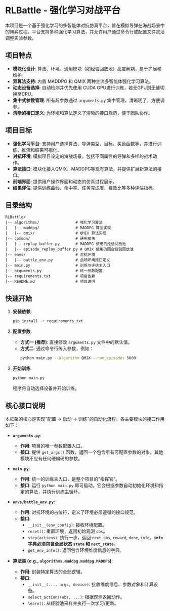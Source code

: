 # RLBattle - 强化学习对战平台

本项目是一个基于强化学习的多智能体对抗仿真平台，旨在模拟导弹在海战场景中的博弈过程。平台支持多种强化学习算法，并允许用户通过命令行或配置文件灵活调整实验参数。

##  项目特点

- **模块化设计**: 算法、环境、通用模块（如经验回放池）高度解耦，易于扩展和维护。
- **双算法支持**: 内置 MADDPG 和 QMIX 两种主流多智能体强化学习算法。
- **动态设备选择**: 自动检测并优先使用 CUDA GPU进行训练，若无GPU则无缝切换至CPU。
- **集中式参数管理**: 所有超参数通过 `arguments.py` 集中管理，清晰明了，方便调参。
- **清晰的接口定义**: 为环境和算法定义了清晰的接口规范，便于团队协作。

## 项目目标

- **强化学习平台**: 支持用户选择算法、导弹类型、目标、奖励函数等，并进行训练、推演和结果可视化。
- **对抗环境**: 模拟项目设定的海战场景，包括不同属性的导弹和多样的战术动作。
- **算法接口**: 模块化接入QMIX、MADDPG等现有算法，并提供扩展新算法的接口。
- **前端界面**: 提供用户操作界面和动态的仿真过程展示。
- **结果评估**: 提供训练曲线、命中率、任务完成度、费效比等多种评估指标。

## 目录结构

```
RLBattle/
|-- algorithms/                # 强化学习算法
|   |-- maddpg/                # MADDPG 算法实现
|   |-- qmix/                  # QMIX 算法实现
|-- common/                    # 通用模块
|   |-- replay_buffer.py       # MADDPG 使用的经验回放池
|   |-- episode_replay_buffer.py # QMIX 使用的回合经验回放池
|-- envs/                      # 对抗环境
|   |-- battle_env.py          # 战场环境接口定义
|-- main.py                    # 训练与评估主入口
|-- arguments.py               # 统一参数配置
|-- requirements.txt           # 项目依赖
|-- README.md                  # 项目说明
```

## 快速开始

1.  **安装依赖**:
    ```bash
    pip install -r requirements.txt
    ```

2.  **配置参数**:
    - **方式一 (推荐)**: 直接修改 `arguments.py` 文件中的默认值。
    - **方式二**: 通过命令行传入参数，例如：
      ```bash
      python main.py --algorithm QMIX --num_episodes 5000
      ```

3.  **开始训练**:
    ```bash
    python main.py
    ```
    程序将自动选择设备并开始训练。

## 核心接口说明

本框架的核心是实现"配置 -> 启动 -> 训练"的自动化流程。各主要模块的接口作用如下：

-   **`arguments.py`**:
    -   **作用**: 项目的唯一参数配置入口。
    -   **接口**: 提供 `get_args()` 函数，返回一个包含所有可配置参数的对象。其他模块不应有任何硬编码的参数。

-   **`main.py`**:
    -   **作用**: 统一的训练主入口，是整个项目的"指挥官"。
    -   **接口**: 运行 `python main.py` 即可启动。它会根据参数自动初始化环境和指定的算法，并执行训练主循环。

-   **`envs/battle_env.py`**:
    -   **作用**: 对抗环境的占位符，定义了环境必须遵循的接口规范。
    -   **接口**:
        -   `__init__(env_config)`: 接收环境配置。
        -   `reset()`: 重置环境，返回初始观测 `obs`。
        -   `step(actions)`: 执行一步，返回 `next_obs`, `reward`, `done`, `info`。**`info`字典必须包含全局状态 `state` 和 `next_state`**。
        -   `get_env_info()`: 返回包含环境维度信息的字典。

-   **算法类 (e.g., `algorithms.maddpg.maddpg.MADDPG`)**:
    -   **作用**: 封装特定算法的全部逻辑。
    -   **接口**:
        -   `__init__(..., args, device)`: 接收维度信息、参数对象和计算设备。
        -   `select_actions(obs, ...)`: 根据观测返回动作。
        -   `learn()`: 从经验池采样并执行一次学习/更新。

